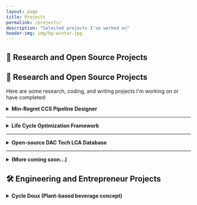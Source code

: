 ```yaml
---
layout: page
title: Projects
permalink: /projects/
description: "Selected projects I've worked on"
header-img: img/bg-winter.jpg
---
```


## 🚀 Research and Open Source Projects

## 🚀 Research and Open Source Projects

Here are some research, coding, and writing projects I'm working on or have completed:

<details>
  <summary><strong>Min-Regret CCS Pipeline Designer</strong></summary>

Multi-scenario MILP tool to optimize CO₂ pipeline networks under uncertainty.  
*Tech stack:* Julia, JuMP, GIS, Shapely

- **Goal:** Robust routing & sizing under demand/storage uncertainty  
- **Features:** Scenario sets, min-max regret, candidate corridor pruning  
- **Status:** Prototype public; documentation in progress
</details>

---

<details>
  <summary><strong>Life Cycle Optimization Framework</strong></summary>

Prospective LCA + optimization framework for CCS/CCU deployment in heavy industry.  
*Stack:* Julia (JuMP), Python (Brightway2), GAMS baseline

- **Scope:** Multi-period, policy scenarios, tech learning  
- **Outputs:** Cost–emission trade-offs, adoption pathways
</details>

---

<details>
  <summary><strong>Open-source DAC Tech LCA Database</strong></summary>

Collaborating with master’s students to compile future DAC life-cycle inventories.  
*Tools:* Brightway2, ActivityBrowser

- **Focus:** Sorbent/solvent pathways, energy mixes, scale-up effects  
- **Deliverable:** Versioned datasets + reproducible notebooks
</details>

---

<details>
  <summary><strong>(More coming soon…)</strong></summary>

Roadmap includes:  
- Heat-reuse + capture for AI data centers  
- Cooperative CO₂ transport games  
- Interactive dashboards
- Julia Model
</details>

## 🛠️ Engineering and Entrepreneur Projects

<details>
  <summary><strong>Cycle Doux (Plant-based beverage concept)</strong></summary>

Brand concept exploring carbon-neutral/negative supply chains with female-health focus.

- Workstreams: LCA, supplier mapping, packaging trials  
- Status: Early prototyping & branding
</details>